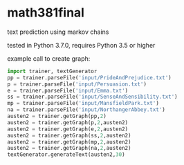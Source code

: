 # math381final
text prediction using markov chains


tested in Python 3.7.0,
requires Python 3.5 or higher

example call to create graph:

```python
import trainer, textGenerator
pp = trainer.parseFile('input/PrideAndPrejudice.txt')
p = trainer.parseFile('input/Persuasion.txt')
e = trainer.parseFile('input/Emma.txt')
ss = trainer.parseFile('input/SenseAndSensibility.txt')
mp = trainer.parseFile('input/MansfieldPark.txt')
na = trainer.parseFile('input/NorthangerAbbey.txt')
austen2 = trainer.getGraph(pp,2)
austen2 = trainer.getGraph(p,2,austen2)
austen2 = trainer.getGraph(e,2,austen2)
austen2 = trainer.getGraph(ss,2,austen2)
austen2 = trainer.getGraph(mp,2,austen2)
austen2 = trainer.getGraph(na,2,austen2)
textGenerator.generateText(austen2,30)
````
